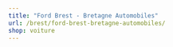 ```yaml
---
title: "Ford Brest - Bretagne Automobiles"
url: /brest/ford-brest-bretagne-automobiles/
shop: voiture
---
```

